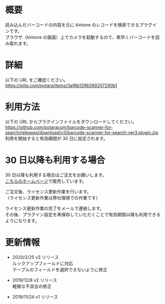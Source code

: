 # 概要

読み込んだバーコードの内容を元に kintone のレコードを検索できるプラグインです。  
ブラウザ（kintone の画面）上でカメラを起動するので、素早くバーコードを読み取れます。

# 詳細

以下の URL をご確認ください。  
https://qiita.com/potara/items/3af6b1296269207290b1

# 利用方法

以下の URL からプラグインファイルをダウンロードしてください。  
https://github.com/potaracom/barcode-scanner-for-search/releases/download/v3/barcode-scanner-for-search-ver3.plugin.zip  
利用を開始すると有効期間が 30 日に設定されます。

# 30 日以降も利用する場合

30 日以降も利用する場合はご注文をお願いします。  
[こちらのホームページ](https://potaracom.stores.jp/items/5dd3f1f4b2f6fd53d53f07af)で販売しています。

ご注文後、ライセンス更新作業を行います。  
（ライセンス更新作業は弊社環境での作業です）

ライセンス更新作業の完了をメールで連絡します。  
その後、プラグイン設定を再保存していただくことで有効期限以降も利用できるようになります。

# 更新情報
- 2020/2/25 v3 リリース  
  ルックアップフィールドに対応  
  テーブルのフィールドを選択できないように修正

- 2019/12/8 v2 リリース  
  軽微な不具合の修正

- 2019/11/24 v1 リリース  